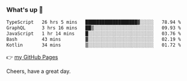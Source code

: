 ### What's up 👋

<!--START_SECTION:waka-->

```txt
TypeScript   26 hrs 5 mins   ███████████████████▓░░░░░   78.94 %
GraphQL      3 hrs 16 mins   ██▒░░░░░░░░░░░░░░░░░░░░░░   09.93 %
JavaScript   1 hr 14 mins    █░░░░░░░░░░░░░░░░░░░░░░░░   03.76 %
Bash         43 mins         ▓░░░░░░░░░░░░░░░░░░░░░░░░   02.19 %
Kotlin       34 mins         ▒░░░░░░░░░░░░░░░░░░░░░░░░   01.72 %
```

<!--END_SECTION:waka-->

👉 [my GitHub Pages](https://ykzhukian.github.io)

Cheers, have a great day.

